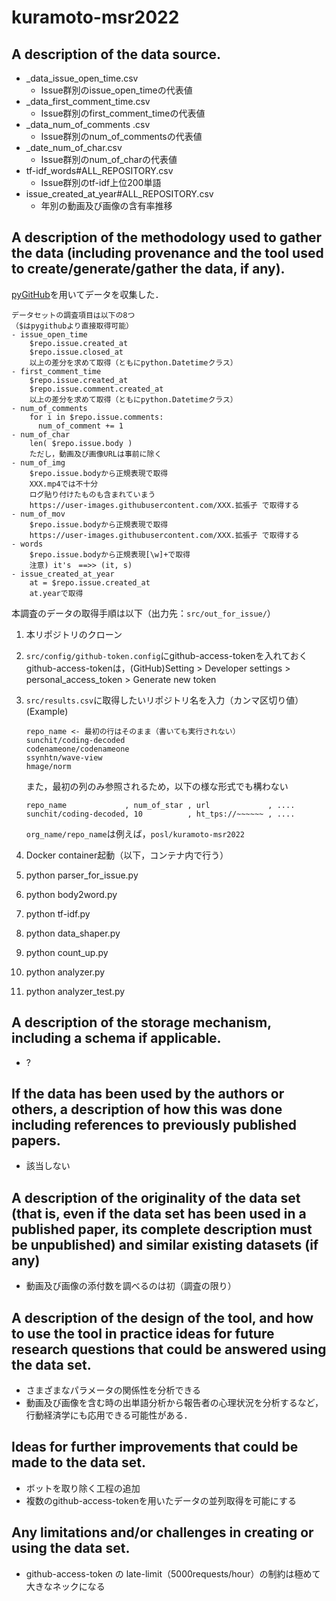 # kuramoto-msr2022

## A description of the data source.
- _data_issue_open_time.csv
  - Issue群別のissue_open_timeの代表値
- _data_first_comment_time.csv
  - Issue群別のfirst_comment_timeの代表値
- _data_num_of_comments .csv
  - Issue群別のnum_of_commentsの代表値
- _date_num_of_char.csv
  - Issue群別のnum_of_charの代表値
- tf-idf_words#ALL_REPOSITORY.csv 
  - Issue群別のtf-idf上位200単語
- issue_created_at_year#ALL_REPOSITORY.csv 
  - 年別の動画及び画像の含有率推移
## A description of the methodology used to gather the data (including provenance and the tool used to create/generate/gather the data, if any). <br>
[pyGitHub](https://pygithub.readthedocs.io/en/latest/introduction.html)を用いてデータを収集した．
~~~
データセットの調査項目は以下の8つ
（$はpygithubより直接取得可能）
- issue_open_time
    $repo.issue.created_at
    $repo.issue.closed_at 
    以上の差分を求めて取得（ともにpython.Datetimeクラス）
- first_comment_time 
    $repo.issue.created_at 
    $repo.issue.comment.created_at 
    以上の差分を求めて取得（ともにpython.Datetimeクラス）
- num_of_comments 
    for i in $repo.issue.comments: 
      num_of_comment += 1
- num_of_char 
    len( $repo.issue.body ) 
    ただし，動画及び画像URLは事前に除く
- num_of_img 
    $repo.issue.bodyから正規表現で取得 
    XXX.mp4では不十分 
    ログ貼り付けたものも含まれていまう 
    https://user-images.githubusercontent.com/XXX.拡張子 で取得する
- num_of_mov 
    $repo.issue.bodyから正規表現で取得 
    https://user-images.githubusercontent.com/XXX.拡張子 で取得する
- words 
    $repo.issue.bodyから正規表現[\w]+で取得 
    注意) it's　==>> (it, s) 
- issue_created_at_year
    at = $repo.issue.created_at
    at.yearで取得
~~~

本調査のデータの取得手順は以下（出力先：`src/out_for_issue/`）
  1. 本リポジトリのクローン
  2. `src/config/github-token.config`にgithub-access-tokenを入れておく
      <br>github-access-tokenは，(GitHub)Setting > Developer settings > personal_access_token > Generate new token
  3. `src/results.csv`に取得したいリポジトリ名を入力（カンマ区切り値） <br> (Example)
      ~~~
      repo_name <- 最初の行はそのまま（書いても実行されない）
      sunchit/coding-decoded
      codenameone/codenameone
      ssynhtn/wave-view
      hmage/norm
      ~~~
      また，最初の列のみ参照されるため，以下の様な形式でも構わない
      ~~~
      repo_name             , num_of_star , url             , ....
      sunchit/coding-decoded, 10          , ht_tps://~~~~~~ , ....
      ~~~
      
      `org_name/repo_name`は例えば，`posl/kuramoto-msr2022`
  4. Docker container起動（以下，コンテナ内で行う）
  5. python parser_for_issue.py
  6. python body2word.py
  7. python tf-idf.py
  8. python data_shaper.py
  9. python count_up.py
  10. python analyzer.py
  11. python analyzer_test.py

## A description of the storage mechanism, including a schema if applicable. <br>
- ?
## If the data has been used by the authors or others, a description of how this was done including references to previously published papers. <br>
- 該当しない
## A description of the originality of the data set (that is, even if the data set has been used in a published paper, its complete description must be unpublished) and similar existing datasets (if any) <br>
- 動画及び画像の添付数を調べるのは初（調査の限り）
## A description of the design of the tool, and how to use the tool in practice ideas for future research questions that could be answered using the data set. <br>
- さまざまなパラメータの関係性を分析できる
- 動画及び画像を含む時の出単語分析から報告者の心理状況を分析するなど，行動経済学にも応用できる可能性がある．
## Ideas for further improvements that could be made to the data set. <br>
- ボットを取り除く工程の追加
- 複数のgithub-access-tokenを用いたデータの並列取得を可能にする
## Any limitations and/or challenges in creating or using the data set. <br>
- github-access-token の late-limit（5000requests/hour）の制約は極めて大きなネックになる
